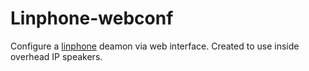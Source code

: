 # Linphone-webconf

Configure a [linphone](https://www.linphone.org) deamon via web interface. Created to use inside overhead IP speakers.
